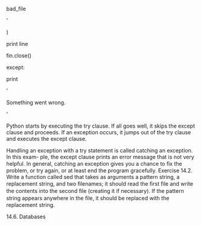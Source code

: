 bad_file

’

)

print line

fin.close()

except:

print

’

Something went wrong.

’

Python starts by executing the try clause. If all goes well, it skips the except clause and proceeds. If an exception occurs, it jumps out of the try clause and executes the except clause.

Handling an exception with a try statement is called catching an exception. In this exam- ple, the except clause prints an error message that is not very helpful. In general, catching an exception gives you a chance to ﬁx the problem, or try again, or at least end the program gracefully. Exercise 14.2. Write a function called sed that takes as arguments a pattern string, a replacement string, and two ﬁlenames; it should read the ﬁrst ﬁle and write the contents into the second ﬁle (creating it if necessary). If the pattern string appears anywhere in the ﬁle, it should be replaced with the replacement string.

14.6. Databases